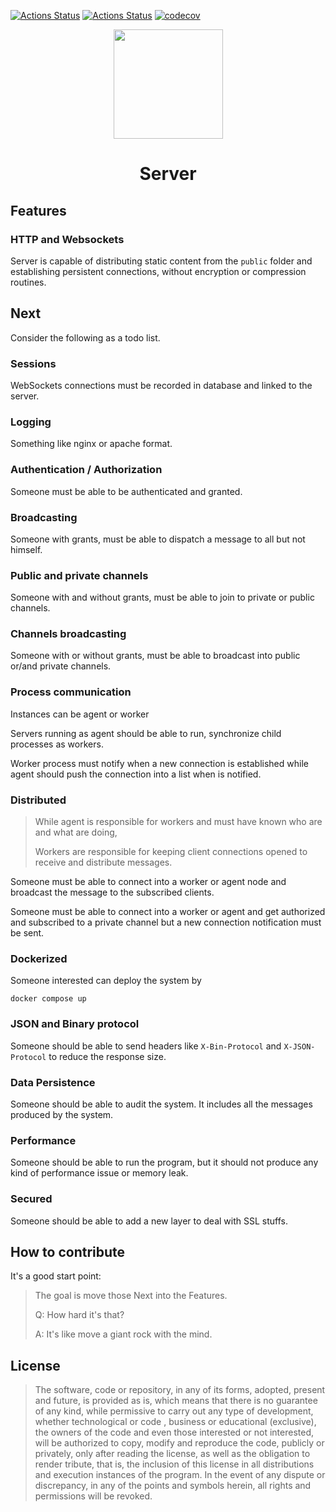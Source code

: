[![Actions Status](https://github.com/ZenConn/Server/workflows/Ubuntu/badge.svg)](https://github.com/ZenConn/Server/actions)
[![Actions Status](https://github.com/ZenConn/Server/workflows/Style/badge.svg)](https://github.com/ZenConn/Server/actions)
[![codecov](https://codecov.io/gh/ZenConn/Server/branch/master/graph/badge.svg)](https://codecov.io/gh/ZenConn/Server)

<p align="center">
  <img src="https://avatars.githubusercontent.com/u/159615387?s=400&v=4" height="175" width="auto" />
</p>

  <h1 align="center">Server</h1>


## Features

### HTTP and Websockets

Server is capable of distributing static content from the `public` folder and establishing persistent connections, without encryption or compression routines.

## Next

Consider the following as a todo list.

### Sessions

WebSockets connections must be recorded in database and linked to the server.

### Logging

Something like nginx or apache format.

### Authentication / Authorization

Someone must be able to be authenticated and granted.

### Broadcasting

Someone with grants, must be able to dispatch a message to all but not himself.

### Public and private channels

Someone with and without grants, must be able to join to private or public channels.

### Channels broadcasting

Someone with or without grants, must be able to broadcast into public or/and private channels.

### Process communication

Instances can be agent or worker

Servers running as agent should be able to run, synchronize child processes as workers.

Worker process must notify when a new connection is established while agent should push the connection into a list when is notified.

### Distributed

> While agent is responsible for workers and must have known who are and what are doing,
> 
> Workers are responsible for keeping client connections opened to receive and distribute messages.

Someone must be able to connect into a worker or agent node and broadcast the message to the subscribed clients.

Someone must be able to connect into a worker or agent and get authorized and subscribed to a private channel but a new connection notification must be sent.

### Dockerized

Someone interested can deploy the system by 

```shell
docker compose up
```

### JSON and Binary protocol

Someone should be able to send headers like `X-Bin-Protocol` and `X-JSON-Protocol` to reduce the response size.

### Data Persistence

Someone should be able to audit the system. It includes all the messages produced by the system.

### Performance

Someone should be able to run the program, but it should not produce any kind of performance issue or memory leak.

### Secured

Someone should be able to add a new layer to deal with SSL stuffs.

## How to contribute

It's a good start point:

> The goal is move those Next into the Features. 
> 
> Q: How hard it's that?
> 
> A: It's like move a giant rock with the mind.

## License

> The software, code or repository, in any of its forms, adopted, present and future, is provided as is, which means that there is no guarantee of any kind, while permissive to carry out any type of development, whether technological or code , business or educational (exclusive), the owners of the code and even those interested or not interested, will be authorized to copy, modify and reproduce the code, publicly or privately, only after reading the license, as well as the obligation to render tribute, that is, the inclusion of this license in all distributions and execution instances of the program. In the event of any dispute or discrepancy, in any of the points and symbols herein, all rights and permissions will be revoked.
